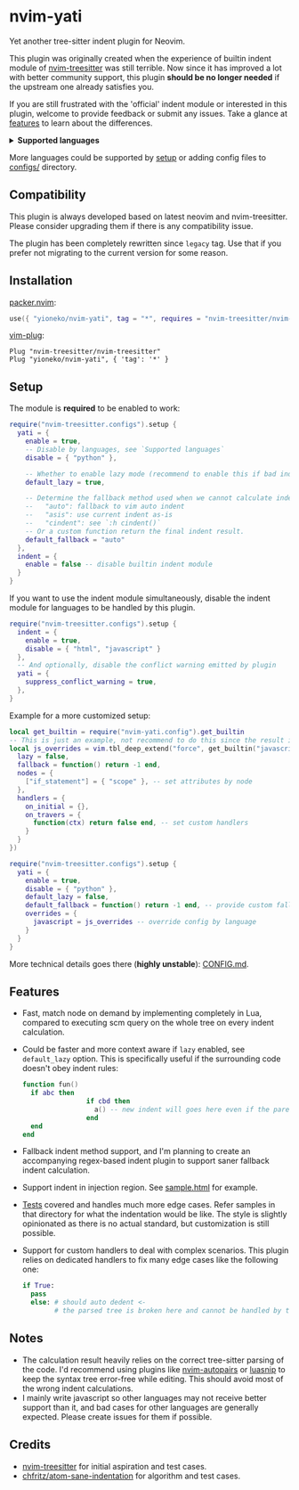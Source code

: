 # nvim-yati

Yet another tree-sitter indent plugin for Neovim.

This plugin was originally created when the experience of builtin indent module of [nvim-treesitter](https://github.com/nvim-treesitter/nvim-treesitter) was still terrible. Now since it has improved a lot with better community support, this plugin **should be no longer needed** if the upstream one already satisfies you.

If you are still frustrated with the 'official' indent module or interested in this plugin, welcome to provide feedback or submit any issues. Take a glance at [features](#features) to learn about the differences.

<details>
  <summary>
    <b>Supported languages</b>
  </summary>

- C/C++
- CSS
- GraphQL
- HTML
- Javascript/Typescript (jsx and tsx are also supported)
- JSON
- Lua
- Python
- Rust
- TOML
- Vue

</details>

More languages could be supported by [setup](#setup) or adding config files to [configs/](lua/nvim-yati/configs) directory.

## Compatibility

This plugin is always developed based on latest neovim and nvim-treesitter. Please consider upgrading them if there is any compatibility issue.

The plugin has been completely rewritten since `legacy` tag. Use that if you prefer not migrating to the current version for some reason.

## Installation

[packer.nvim](https://github.com/wbthomason/packer.nvim):

```lua
use({ "yioneko/nvim-yati", tag = "*", requires = "nvim-treesitter/nvim-treesitter" })
```

[vim-plug](https://github.com/junegunn/vim-plug):

```vim
Plug "nvim-treesitter/nvim-treesitter"
Plug "yioneko/nvim-yati", { 'tag': '*' }
```

## Setup

The module is **required** to be enabled to work:

```lua
require("nvim-treesitter.configs").setup {
  yati = {
    enable = true,
    -- Disable by languages, see `Supported languages`
    disable = { "python" },

    -- Whether to enable lazy mode (recommend to enable this if bad indent happens frequently)
    default_lazy = true,

    -- Determine the fallback method used when we cannot calculate indent by tree-sitter
    --   "auto": fallback to vim auto indent
    --   "asis": use current indent as-is
    --   "cindent": see `:h cindent()`
    -- Or a custom function return the final indent result.
    default_fallback = "auto"
  },
  indent = {
    enable = false -- disable builtin indent module
  }
}
```

If you want to use the indent module simultaneously, disable the indent module for languages to be handled by this plugin.

```lua
require("nvim-treesitter.configs").setup {
  indent = {
    enable = true,
    disable = { "html", "javascript" }
  },
  -- And optionally, disable the conflict warning emitted by plugin
  yati = {
    suppress_conflict_warning = true,
  },
}
```

Example for a more customized setup:

```lua
local get_builtin = require("nvim-yati.config").get_builtin
-- This is just an example, not recommend to do this since the result is unpredictable
local js_overrides = vim.tbl_deep_extend("force", get_builtin("javascript"), {
  lazy = false,
  fallback = function() return -1 end,
  nodes = {
    ["if_statement"] = { "scope" }, -- set attributes by node
  },
  handlers = {
    on_initial = {},
    on_travers = {
      function(ctx) return false end, -- set custom handlers
    }
  }
})

require("nvim-treesitter.configs").setup {
  yati = {
    enable = true,
    disable = { "python" },
    default_lazy = false,
    default_fallback = function() return -1 end, -- provide custom fallback indent method
    overrides = {
      javascript = js_overrides -- override config by language
    }
  }
}
```

More technical details goes there (**highly unstable**): [CONFIG.md](./CONFIG.md).

## Features

- Fast, match node on demand by implementing completely in Lua, compared to executing scm query on the whole tree on every indent calculation.
- Could be faster and more context aware if `lazy` enabled, see `default_lazy` option. This is specifically useful if the surrounding code doesn't obey indent rules:

  ```lua
  function fun()
    if abc then
                  if cbd then
                    a() -- new indent will goes here even if the parent node indent wrongly
                  end
    end
  end
  ```

- Fallback indent method support, and I'm planning to create an accompanying regex-based indent plugin to support saner fallback indent calculation.
- Support indent in injection region. See [sample.html](tests/fixtures/html/sample.html) for example.
- [Tests](tests/fixtures) covered and handles much more edge cases. Refer samples in that directory for what the indentation would be like. The style is slightly opinionated as there is no actual standard, but customization is still possible.
- Support for custom handlers to deal with complex scenarios. This plugin relies on dedicated handlers to fix many edge cases like the following one:

  ```python
  if True:
    pass
    else: # should auto dedent <-
          # the parsed tree is broken here and cannot be handled by tree-sitter
  ```

## Notes

- The calculation result heavily relies on the correct tree-sitter parsing of the code. I'd recommend using plugins like [nvim-autopairs](https://github.com/windwp/nvim-autopairs) or [luasnip](https://github.com/L3MON4D3/LuaSnip) to keep the syntax tree error-free while editing. This should avoid most of the wrong indent calculations.
- I mainly write javascript so other languages may not receive better support than it, and bad cases for other languages are generally expected. Please create issues for them if possible.

## Credits

- [nvim-treesitter](https://github.com/nvim-treesitter/nvim-treesitter) for initial aspiration and test cases.
- [chfritz/atom-sane-indentation](https://github.com/chfritz/atom-sane-indentation) for algorithm and test cases.
